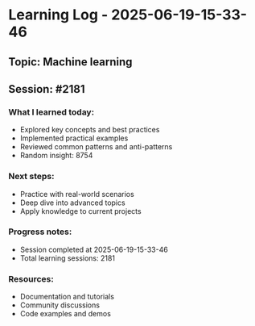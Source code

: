 # Learning Log - 2025-06-19-15-33-46

## Topic: Machine learning
## Session: #2181

### What I learned today:
- Explored key concepts and best practices
- Implemented practical examples  
- Reviewed common patterns and anti-patterns
- Random insight: 8754

### Next steps:
- Practice with real-world scenarios
- Deep dive into advanced topics
- Apply knowledge to current projects

### Progress notes:
- Session completed at 2025-06-19-15-33-46
- Total learning sessions: 2181

### Resources:
- Documentation and tutorials
- Community discussions
- Code examples and demos
